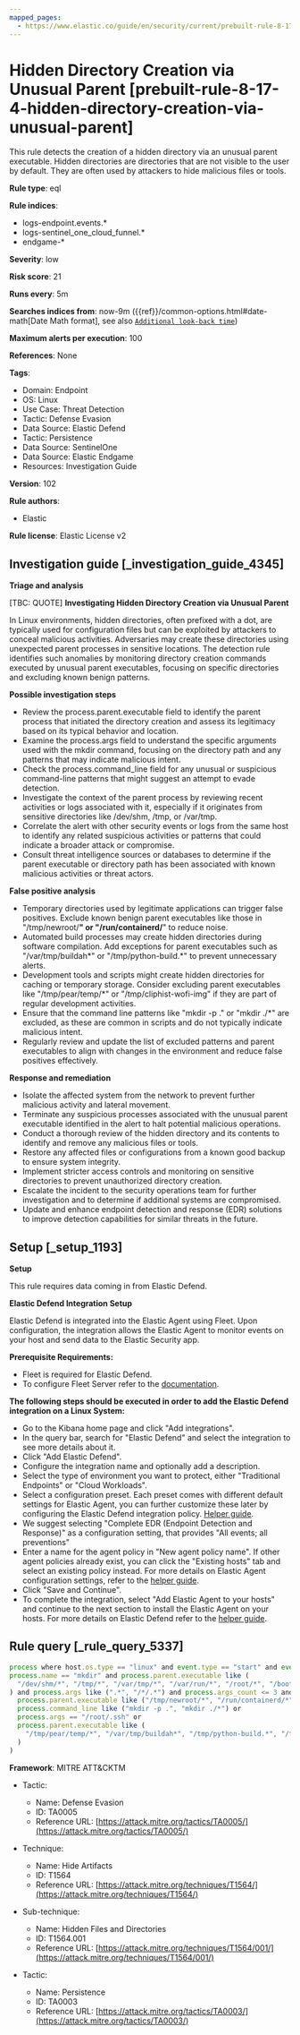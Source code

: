 ```yaml
---
mapped_pages:
  - https://www.elastic.co/guide/en/security/current/prebuilt-rule-8-17-4-hidden-directory-creation-via-unusual-parent.html
---
```


# Hidden Directory Creation via Unusual Parent [prebuilt-rule-8-17-4-hidden-directory-creation-via-unusual-parent]

This rule detects the creation of a hidden directory via an unusual parent executable. Hidden directories are directories that are not visible to the user by default. They are often used by attackers to hide malicious files or tools.

**Rule type**: eql

**Rule indices**:

* logs-endpoint.events.*
* logs-sentinel_one_cloud_funnel.*
* endgame-*

**Severity**: low

**Risk score**: 21

**Runs every**: 5m

**Searches indices from**: now-9m ({{ref}}/common-options.html#date-math[Date Math format], see also [`Additional look-back time`](docs-content://solutions/security/detect-and-alert/create-detection-rule.md#rule-schedule))

**Maximum alerts per execution**: 100

**References**: None

**Tags**:

* Domain: Endpoint
* OS: Linux
* Use Case: Threat Detection
* Tactic: Defense Evasion
* Data Source: Elastic Defend
* Tactic: Persistence
* Data Source: SentinelOne
* Data Source: Elastic Endgame
* Resources: Investigation Guide

**Version**: 102

**Rule authors**:

* Elastic

**Rule license**: Elastic License v2

## Investigation guide [_investigation_guide_4345]

**Triage and analysis**

[TBC: QUOTE]
**Investigating Hidden Directory Creation via Unusual Parent**

In Linux environments, hidden directories, often prefixed with a dot, are typically used for configuration files but can be exploited by attackers to conceal malicious activities. Adversaries may create these directories using unexpected parent processes in sensitive locations. The detection rule identifies such anomalies by monitoring directory creation commands executed by unusual parent executables, focusing on specific directories and excluding known benign patterns.

**Possible investigation steps**

* Review the process.parent.executable field to identify the parent process that initiated the directory creation and assess its legitimacy based on its typical behavior and location.
* Examine the process.args field to understand the specific arguments used with the mkdir command, focusing on the directory path and any patterns that may indicate malicious intent.
* Check the process.command_line field for any unusual or suspicious command-line patterns that might suggest an attempt to evade detection.
* Investigate the context of the parent process by reviewing recent activities or logs associated with it, especially if it originates from sensitive directories like /dev/shm, /tmp, or /var/tmp.
* Correlate the alert with other security events or logs from the same host to identify any related suspicious activities or patterns that could indicate a broader attack or compromise.
* Consult threat intelligence sources or databases to determine if the parent executable or directory path has been associated with known malicious activities or threat actors.

**False positive analysis**

* Temporary directories used by legitimate applications can trigger false positives. Exclude known benign parent executables like those in "/tmp/newroot/**" or "/run/containerd/**" to reduce noise.
* Automated build processes may create hidden directories during software compilation. Add exceptions for parent executables such as "/var/tmp/buildah*" or "/tmp/python-build.*" to prevent unnecessary alerts.
* Development tools and scripts might create hidden directories for caching or temporary storage. Consider excluding parent executables like "/tmp/pear/temp/*" or "/tmp/cliphist-wofi-img" if they are part of regular development activities.
* Ensure that the command line patterns like "mkdir -p ." or "mkdir ./*" are excluded, as these are common in scripts and do not typically indicate malicious intent.
* Regularly review and update the list of excluded patterns and parent executables to align with changes in the environment and reduce false positives effectively.

**Response and remediation**

* Isolate the affected system from the network to prevent further malicious activity and lateral movement.
* Terminate any suspicious processes associated with the unusual parent executable identified in the alert to halt potential malicious operations.
* Conduct a thorough review of the hidden directory and its contents to identify and remove any malicious files or tools.
* Restore any affected files or configurations from a known good backup to ensure system integrity.
* Implement stricter access controls and monitoring on sensitive directories to prevent unauthorized directory creation.
* Escalate the incident to the security operations team for further investigation and to determine if additional systems are compromised.
* Update and enhance endpoint detection and response (EDR) solutions to improve detection capabilities for similar threats in the future.


## Setup [_setup_1193]

**Setup**

This rule requires data coming in from Elastic Defend.

**Elastic Defend Integration Setup**

Elastic Defend is integrated into the Elastic Agent using Fleet. Upon configuration, the integration allows the Elastic Agent to monitor events on your host and send data to the Elastic Security app.

**Prerequisite Requirements:**

* Fleet is required for Elastic Defend.
* To configure Fleet Server refer to the [documentation](docs-content://reference/ingestion-tools/fleet/fleet-server.md).

**The following steps should be executed in order to add the Elastic Defend integration on a Linux System:**

* Go to the Kibana home page and click "Add integrations".
* In the query bar, search for "Elastic Defend" and select the integration to see more details about it.
* Click "Add Elastic Defend".
* Configure the integration name and optionally add a description.
* Select the type of environment you want to protect, either "Traditional Endpoints" or "Cloud Workloads".
* Select a configuration preset. Each preset comes with different default settings for Elastic Agent, you can further customize these later by configuring the Elastic Defend integration policy. [Helper guide](docs-content://solutions/security/configure-elastic-defend/configure-an-integration-policy-for-elastic-defend.md).
* We suggest selecting "Complete EDR (Endpoint Detection and Response)" as a configuration setting, that provides "All events; all preventions"
* Enter a name for the agent policy in "New agent policy name". If other agent policies already exist, you can click the "Existing hosts" tab and select an existing policy instead. For more details on Elastic Agent configuration settings, refer to the [helper guide](docs-content://reference/ingestion-tools/fleet/agent-policy.md).
* Click "Save and Continue".
* To complete the integration, select "Add Elastic Agent to your hosts" and continue to the next section to install the Elastic Agent on your hosts. For more details on Elastic Defend refer to the [helper guide](docs-content://solutions/security/configure-elastic-defend/install-elastic-defend.md).


## Rule query [_rule_query_5337]

```js
process where host.os.type == "linux" and event.type == "start" and event.action in ("exec", "start", "exec_event") and
process.name == "mkdir" and process.parent.executable like (
  "/dev/shm/*", "/tmp/*", "/var/tmp/*", "/var/run/*", "/root/*", "/boot/*", "/var/www/html/*", "/opt/.*"
) and process.args like (".*", "/*/.*") and process.args_count <= 3 and not (
  process.parent.executable like ("/tmp/newroot/*", "/run/containerd/*") or
  process.command_line like ("mkdir -p .", "mkdir ./*") or
  process.args == "/root/.ssh" or
  process.parent.executable like (
    "/tmp/pear/temp/*", "/var/tmp/buildah*", "/tmp/python-build.*", "/tmp/cliphist-wofi-img", "/tmp/snap.rootfs_*"
  )
)
```

**Framework**: MITRE ATT&CKTM

* Tactic:

    * Name: Defense Evasion
    * ID: TA0005
    * Reference URL: [https://attack.mitre.org/tactics/TA0005/](https://attack.mitre.org/tactics/TA0005/)

* Technique:

    * Name: Hide Artifacts
    * ID: T1564
    * Reference URL: [https://attack.mitre.org/techniques/T1564/](https://attack.mitre.org/techniques/T1564/)

* Sub-technique:

    * Name: Hidden Files and Directories
    * ID: T1564.001
    * Reference URL: [https://attack.mitre.org/techniques/T1564/001/](https://attack.mitre.org/techniques/T1564/001/)

* Tactic:

    * Name: Persistence
    * ID: TA0003
    * Reference URL: [https://attack.mitre.org/tactics/TA0003/](https://attack.mitre.org/tactics/TA0003/)



